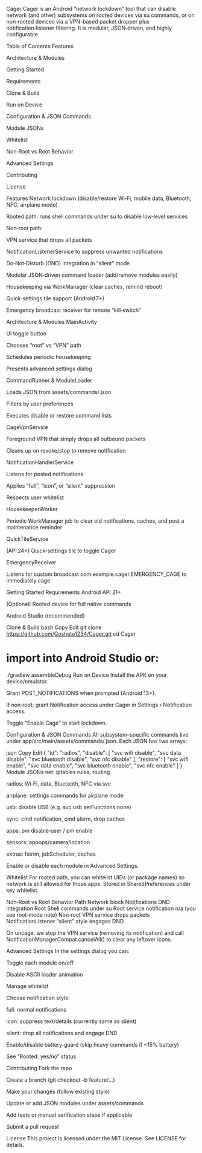 Cager
Cager is an Android “network lockdown” tool that can disable network (and other) subsystems on rooted devices via su commands, or on non‑rooted devices via a VPN-based packet dropper plus notification‑listener filtering. It is modular, JSON‑driven, and highly configurable.

Table of Contents
Features

Architecture & Modules

Getting Started

Requirements

Clone & Build

Run on Device

Configuration & JSON Commands

Module JSONs

Whitelist

Non‑Root vs Root Behavior

Advanced Settings

Contributing

License

Features
Network lockdown (disable/restore Wi‑Fi, mobile data, Bluetooth, NFC, airplane mode)

Rooted path: runs shell commands under su to disable low‑level services

Non‑root path:

VPN service that drops all packets

NotificationListenerService to suppress unwanted notifications

Do‑Not‑Disturb (DND) integration in “silent” mode

Modular JSON‑driven command loader (add/remove modules easily)

Housekeeping via WorkManager (clear caches, remind reboot)

Quick‑settings tile support (Android 7+)

Emergency broadcast receiver for remote “kill‑switch”

Architecture & Modules
MainActivity

UI toggle button

Chooses “root” vs “VPN” path

Schedules periodic housekeeping

Presents advanced settings dialog

CommandRunner & ModuleLoader

Loads JSON from assets/commands/<module>.json

Filters by user preferences

Executes disable or restore command lists

CageVpnService

Foreground VPN that simply drops all outbound packets

Cleans up on revoke/stop to remove notification

NotificationHandlerService

Listens for posted notifications

Applies “full”, “icon”, or “silent” suppression

Respects user whitelist

HousekeeperWorker

Periodic WorkManager job to clear old notifications, caches, and post a maintenance reminder

QuickTileService

(API 24+) Quick‑settings tile to toggle Cager

EmergencyReceiver

Listens for custom broadcast com.example.cager.EMERGENCY_CAGE to immediately cage

Getting Started
Requirements
Android API 21+

(Optional) Rooted device for full native commands

Android Studio (recommended)

Clone & Build
bash
Copy
Edit
git clone https://github.com/Gosheto1234/Cager.git
cd Cager
# import into Android Studio or:
./gradlew assembleDebug
Run on Device
Install the APK on your device/emulator.

Grant POST_NOTIFICATIONS when prompted (Android 13+).

If non‑root: grant Notification access under Cager in Settings › Notification access.

Toggle “Enable Cage” to start lockdown.

Configuration & JSON Commands
All subsystem–specific commands live under app/src/main/assets/commands/<id>.json. Each JSON has two arrays:

json
Copy
Edit
{
  "id": "radios",
  "disable": [
    "svc wifi disable",
    "svc data disable",
    "svc bluetooth disable",
    "svc nfc disable"
  ],
  "restore": [
    "svc wifi enable",
    "svc data enable",
    "svc bluetooth enable",
    "svc nfc enable"
  ]
}
Module JSONs
net: iptables rules, routing

radios: Wi‑Fi, data, Bluetooth, NFC via svc

airplane: settings commands for airplane mode

usb: disable USB (e.g. svc usb setFunctions none)

sync: cmd notification, cmd alarm, drop caches

apps: pm disable‑user / pm enable

sensors: appops/camera/location

extras: fstrim, jobScheduler, caches

Enable or disable each module in Advanced Settings.

Whitelist
For rooted path, you can whitelist UIDs (or package names) so network is still allowed for those apps. Stored in SharedPreferences under key whitelist.

Non‑Root vs Root Behavior
Path	Network block	Notifications	DND integration
Root	Shell commands under su	Root service notification	n/a (you see root‑mode note)
Non‑root	VPN service drops packets	NotificationListener	“silent” style engages DND

On uncage, we stop the VPN service (removing its notification) and call NotificationManagerCompat.cancelAll() to clear any leftover icons.

Advanced Settings
In the settings dialog you can:

Toggle each module on/off

Disable ASCII loader animation

Manage whitelist

Choose notification style:

full: normal notifications

icon: suppress text/details (currently same as silent)

silent: drop all notifications and engage DND

Enable/disable battery‑guard (skip heavy commands if <15% battery)

See “Rooted: yes/no” status

Contributing
Fork the repo

Create a branch (git checkout -b feature/...)

Make your changes (follow existing style)

Update or add JSON modules under assets/commands

Add tests or manual verification steps if applicable

Submit a pull request

License
This project is licensed under the MIT License. See LICENSE for details.
